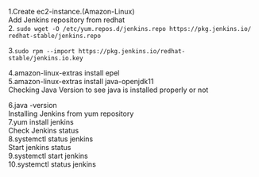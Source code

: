 1.Create ec2-instance.(Amazon-Linux)  
Add Jenkins repository from redhat   
2. ```sudo wget -O /etc/yum.repos.d/jenkins.repo https://pkg.jenkins.io/ redhat-stable/jenkins.repo```  

3.```sudo rpm --import https://pkg.jenkins.io/redhat-stable/jenkins.io.key```    

4.amazon-linux-extras install epel   
5.amazon-linux-extras install java-openjdk11  
Checking Java Version to see java is installed properly or not  

6.java -version  
Installing Jenkins from yum repository  
7.yum install jenkins  
Check Jenkins status  
8.systemctl status jenkins  
Start jenkins status  
9.systemctl start jenkins  
10.systemctl status jenkins  